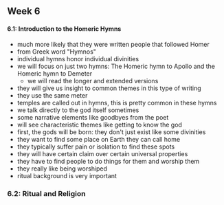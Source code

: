## Week 6

#### 6.1: Introduction to the Homeric Hymns

- much more likely that they were written people that followed Homer
- from Greek word "Hymnos"
- individual hymns honor individual divinities
- we will focus on just two hymns: The Homeric hymn to Apollo and the Homeric hymn to Demeter
  - we will read the longer and extended versions
- they will give us insight to common themes in this type of writing
- they use the same meter
- temples are called out in hymns, this is pretty common in these hymns
- we talk directly to the god itself sometimes
- some narrative elements like goodbyes from the poet
- will see characteristic themes like getting to know the god
- first, the gods will be born: they don't just exist like some divinities
- they want to find some place on Earth they can call home
- they typically suffer pain or isolation to find these spots
- they will have certain claim over certain universal properties
- they have to find people to do things for them and worship them
- they really like being worshiped
- ritual background is very important

### 6.2: Ritual and Religion
